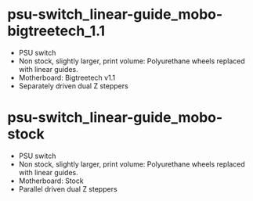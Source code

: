 # psu-switch_linear-guide_mobo-bigtreetech_1.1
* PSU switch
* Non stock, slightly larger, print volume: Polyurethane wheels replaced with linear guides.
* Motherboard: Bigtreetech v1.1
* Separately driven dual Z steppers

# psu-switch_linear-guide_mobo-stock
* PSU switch
* Non stock, slightly larger, print volume: Polyurethane wheels replaced with linear guides.
* Motherboard: Stock
* Parallel driven dual Z steppers
